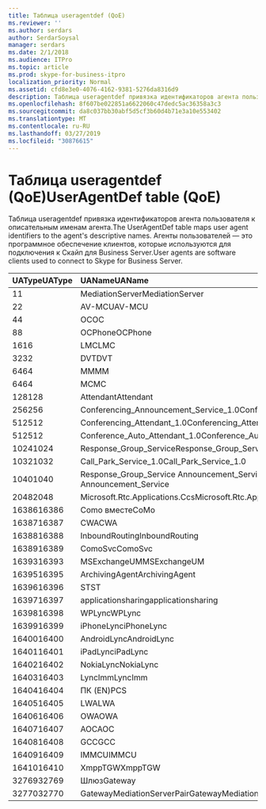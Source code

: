 ```yaml
---
title: Таблица useragentdef (QoE)
ms.reviewer: ''
ms.author: serdars
author: SerdarSoysal
manager: serdars
ms.date: 2/1/2018
ms.audience: ITPro
ms.topic: article
ms.prod: skype-for-business-itpro
localization_priority: Normal
ms.assetid: cfd8e3e0-4076-4162-9381-5276da8316d9
description: Таблица useragentdef привязка идентификаторов агента пользователя к описательным именам агента. Агенты пользователей — это программное обеспечение клиентов, которые используются для подключения к Скайп для Business Server.
ms.openlocfilehash: 8f607be022851a6622060c47dedc5ac36358a3c3
ms.sourcegitcommit: da8c037bb30abf5d5cf3b60d4b71e3a10e553402
ms.translationtype: MT
ms.contentlocale: ru-RU
ms.lasthandoff: 03/27/2019
ms.locfileid: "30876615"
---
```

# <a name="useragentdef-table-qoe"></a><span data-ttu-id="e261d-104">Таблица useragentdef (QoE)</span><span class="sxs-lookup"><span data-stu-id="e261d-104">UserAgentDef table (QoE)</span></span>
 
<span data-ttu-id="e261d-105">Таблица useragentdef привязка идентификаторов агента пользователя к описательным именам агента.</span><span class="sxs-lookup"><span data-stu-id="e261d-105">The UserAgentDef table maps user agent identifiers to the agent's descriptive names.</span></span> <span data-ttu-id="e261d-106">Агенты пользователей — это программное обеспечение клиентов, которые используются для подключения к Скайп для Business Server.</span><span class="sxs-lookup"><span data-stu-id="e261d-106">User agents are software clients used to connect to Skype for Business Server.</span></span>
  
|<span data-ttu-id="e261d-107">**UAType**</span><span class="sxs-lookup"><span data-stu-id="e261d-107">**UAType**</span></span>|<span data-ttu-id="e261d-108">**UAName**</span><span class="sxs-lookup"><span data-stu-id="e261d-108">**UAName**</span></span>|<span data-ttu-id="e261d-109">**UACategory**</span><span class="sxs-lookup"><span data-stu-id="e261d-109">**UACategory**</span></span>|
|:-----|:-----|:-----|
|<span data-ttu-id="e261d-110">1</span><span class="sxs-lookup"><span data-stu-id="e261d-110">1</span></span>  <br/> |<span data-ttu-id="e261d-111">MediationServer</span><span class="sxs-lookup"><span data-stu-id="e261d-111">MediationServer</span></span>  <br/> |<span data-ttu-id="e261d-112">MediationServer</span><span class="sxs-lookup"><span data-stu-id="e261d-112">MediationServer</span></span>  <br/> |
|<span data-ttu-id="e261d-113">2</span><span class="sxs-lookup"><span data-stu-id="e261d-113">2</span></span>  <br/> |<span data-ttu-id="e261d-114">AV-MCU</span><span class="sxs-lookup"><span data-stu-id="e261d-114">AV-MCU</span></span>  <br/> |<span data-ttu-id="e261d-115">AV-MCU</span><span class="sxs-lookup"><span data-stu-id="e261d-115">AV-MCU</span></span>  <br/> |
|<span data-ttu-id="e261d-116">4</span><span class="sxs-lookup"><span data-stu-id="e261d-116">4</span></span>  <br/> |<span data-ttu-id="e261d-117">OC</span><span class="sxs-lookup"><span data-stu-id="e261d-117">OC</span></span>  <br/> |<span data-ttu-id="e261d-118">OC</span><span class="sxs-lookup"><span data-stu-id="e261d-118">OC</span></span>  <br/> |
|<span data-ttu-id="e261d-119">8</span><span class="sxs-lookup"><span data-stu-id="e261d-119">8</span></span>  <br/> |<span data-ttu-id="e261d-120">OCPhone</span><span class="sxs-lookup"><span data-stu-id="e261d-120">OCPhone</span></span>  <br/> |<span data-ttu-id="e261d-121">OCPhone</span><span class="sxs-lookup"><span data-stu-id="e261d-121">OCPhone</span></span>  <br/> |
|<span data-ttu-id="e261d-122">16</span><span class="sxs-lookup"><span data-stu-id="e261d-122">16</span></span>  <br/> |<span data-ttu-id="e261d-123">LMC</span><span class="sxs-lookup"><span data-stu-id="e261d-123">LMC</span></span>  <br/> |<span data-ttu-id="e261d-124">LMC</span><span class="sxs-lookup"><span data-stu-id="e261d-124">LMC</span></span>  <br/> |
|<span data-ttu-id="e261d-125">32</span><span class="sxs-lookup"><span data-stu-id="e261d-125">32</span></span>  <br/> |<span data-ttu-id="e261d-126">DVT</span><span class="sxs-lookup"><span data-stu-id="e261d-126">DVT</span></span>  <br/> |<span data-ttu-id="e261d-127">DVT</span><span class="sxs-lookup"><span data-stu-id="e261d-127">DVT</span></span>  <br/> |
|<span data-ttu-id="e261d-128">64</span><span class="sxs-lookup"><span data-stu-id="e261d-128">64</span></span>  <br/> |<span data-ttu-id="e261d-129">ММ</span><span class="sxs-lookup"><span data-stu-id="e261d-129">MM</span></span>  <br/> |<span data-ttu-id="e261d-130">ММ</span><span class="sxs-lookup"><span data-stu-id="e261d-130">MM</span></span>  <br/> |
|<span data-ttu-id="e261d-131">64</span><span class="sxs-lookup"><span data-stu-id="e261d-131">64</span></span>  <br/> |<span data-ttu-id="e261d-132">MC</span><span class="sxs-lookup"><span data-stu-id="e261d-132">MC</span></span>  <br/> |<span data-ttu-id="e261d-133">ММ</span><span class="sxs-lookup"><span data-stu-id="e261d-133">MM</span></span>  <br/> |
|<span data-ttu-id="e261d-134">128</span><span class="sxs-lookup"><span data-stu-id="e261d-134">128</span></span>  <br/> |<span data-ttu-id="e261d-135">Attendant</span><span class="sxs-lookup"><span data-stu-id="e261d-135">Attendant</span></span>  <br/> |<span data-ttu-id="e261d-136">Attendant</span><span class="sxs-lookup"><span data-stu-id="e261d-136">Attendant</span></span>  <br/> |
|<span data-ttu-id="e261d-137">256</span><span class="sxs-lookup"><span data-stu-id="e261d-137">256</span></span>  <br/> |<span data-ttu-id="e261d-138">Conferencing_Announcement_Service_1.0</span><span class="sxs-lookup"><span data-stu-id="e261d-138">Conferencing_Announcement_Service_1.0</span></span>  <br/> |<span data-ttu-id="e261d-139">СЕРВЕР КЛИЕНТСКОГО ДОСТУПА</span><span class="sxs-lookup"><span data-stu-id="e261d-139">CAS</span></span>  <br/> |
|<span data-ttu-id="e261d-140">512</span><span class="sxs-lookup"><span data-stu-id="e261d-140">512</span></span>  <br/> |<span data-ttu-id="e261d-141">Conferencing_Attendant_1.0</span><span class="sxs-lookup"><span data-stu-id="e261d-141">Conferencing_Attendant_1.0</span></span>  <br/> |<span data-ttu-id="e261d-142">CAA</span><span class="sxs-lookup"><span data-stu-id="e261d-142">CAA</span></span>  <br/> |
|<span data-ttu-id="e261d-143">512</span><span class="sxs-lookup"><span data-stu-id="e261d-143">512</span></span>  <br/> |<span data-ttu-id="e261d-144">Conference_Auto_Attendant_1.0</span><span class="sxs-lookup"><span data-stu-id="e261d-144">Conference_Auto_Attendant_1.0</span></span>  <br/> |<span data-ttu-id="e261d-145">CAA</span><span class="sxs-lookup"><span data-stu-id="e261d-145">CAA</span></span>  <br/> |
|<span data-ttu-id="e261d-146">1024</span><span class="sxs-lookup"><span data-stu-id="e261d-146">1024</span></span>  <br/> |<span data-ttu-id="e261d-147">Response_Group_Service</span><span class="sxs-lookup"><span data-stu-id="e261d-147">Response_Group_Service</span></span>  <br/> |<span data-ttu-id="e261d-148">RGS</span><span class="sxs-lookup"><span data-stu-id="e261d-148">RGS</span></span>  <br/> |
|<span data-ttu-id="e261d-149">1032</span><span class="sxs-lookup"><span data-stu-id="e261d-149">1032</span></span>  <br/> |<span data-ttu-id="e261d-150">Call_Park_Service_1.0</span><span class="sxs-lookup"><span data-stu-id="e261d-150">Call_Park_Service_1.0</span></span>  <br/> |<span data-ttu-id="e261d-151">CPS</span><span class="sxs-lookup"><span data-stu-id="e261d-151">CPS</span></span>  <br/> |
|<span data-ttu-id="e261d-152">1040</span><span class="sxs-lookup"><span data-stu-id="e261d-152">1040</span></span>  <br/> |<span data-ttu-id="e261d-153">Response_Group_Service Announcement_Service</span><span class="sxs-lookup"><span data-stu-id="e261d-153">Response_Group_Service Announcement_Service</span></span>  <br/> |<span data-ttu-id="e261d-154">КАК</span><span class="sxs-lookup"><span data-stu-id="e261d-154">AS</span></span>  <br/> |
|<span data-ttu-id="e261d-155">2048</span><span class="sxs-lookup"><span data-stu-id="e261d-155">2048</span></span>  <br/> |<span data-ttu-id="e261d-156">Microsoft.Rtc.Applications.Ccs</span><span class="sxs-lookup"><span data-stu-id="e261d-156">Microsoft.Rtc.Applications.Ccs</span></span>  <br/> |<span data-ttu-id="e261d-157">CCS</span><span class="sxs-lookup"><span data-stu-id="e261d-157">CCS</span></span>  <br/> |
|<span data-ttu-id="e261d-158">16386</span><span class="sxs-lookup"><span data-stu-id="e261d-158">16386</span></span>  <br/> |<span data-ttu-id="e261d-159">Como вместе</span><span class="sxs-lookup"><span data-stu-id="e261d-159">CoMo</span></span>  <br/> |<span data-ttu-id="e261d-160">Como вместе</span><span class="sxs-lookup"><span data-stu-id="e261d-160">CoMo</span></span>  <br/> |
|<span data-ttu-id="e261d-161">16387</span><span class="sxs-lookup"><span data-stu-id="e261d-161">16387</span></span>  <br/> |<span data-ttu-id="e261d-162">CWA</span><span class="sxs-lookup"><span data-stu-id="e261d-162">CWA</span></span>  <br/> |<span data-ttu-id="e261d-163">CWA</span><span class="sxs-lookup"><span data-stu-id="e261d-163">CWA</span></span>  <br/> |
|<span data-ttu-id="e261d-164">16388</span><span class="sxs-lookup"><span data-stu-id="e261d-164">16388</span></span>  <br/> |<span data-ttu-id="e261d-165">InboundRouting</span><span class="sxs-lookup"><span data-stu-id="e261d-165">InboundRouting</span></span>  <br/> |<span data-ttu-id="e261d-166">InboundRouting</span><span class="sxs-lookup"><span data-stu-id="e261d-166">InboundRouting</span></span>  <br/> |
|<span data-ttu-id="e261d-167">16389</span><span class="sxs-lookup"><span data-stu-id="e261d-167">16389</span></span>  <br/> |<span data-ttu-id="e261d-168">ComoSvc</span><span class="sxs-lookup"><span data-stu-id="e261d-168">ComoSvc</span></span>  <br/> |<span data-ttu-id="e261d-169">ComoSvc</span><span class="sxs-lookup"><span data-stu-id="e261d-169">ComoSvc</span></span>  <br/> |
|<span data-ttu-id="e261d-170">16393</span><span class="sxs-lookup"><span data-stu-id="e261d-170">16393</span></span>  <br/> |<span data-ttu-id="e261d-171">MSExchangeUM</span><span class="sxs-lookup"><span data-stu-id="e261d-171">MSExchangeUM</span></span>  <br/> |<span data-ttu-id="e261d-172">ExUM</span><span class="sxs-lookup"><span data-stu-id="e261d-172">ExUM</span></span>  <br/> |
|<span data-ttu-id="e261d-173">16395</span><span class="sxs-lookup"><span data-stu-id="e261d-173">16395</span></span>  <br/> |<span data-ttu-id="e261d-174">ArchivingAgent</span><span class="sxs-lookup"><span data-stu-id="e261d-174">ArchivingAgent</span></span>  <br/> |<span data-ttu-id="e261d-175">ARCHAGENT</span><span class="sxs-lookup"><span data-stu-id="e261d-175">ARCHAGENT</span></span>  <br/> |
|<span data-ttu-id="e261d-176">16396</span><span class="sxs-lookup"><span data-stu-id="e261d-176">16396</span></span>  <br/> |<span data-ttu-id="e261d-177">ST</span><span class="sxs-lookup"><span data-stu-id="e261d-177">ST</span></span>  <br/> |<span data-ttu-id="e261d-178">ST</span><span class="sxs-lookup"><span data-stu-id="e261d-178">ST</span></span>  <br/> |
|<span data-ttu-id="e261d-179">16397</span><span class="sxs-lookup"><span data-stu-id="e261d-179">16397</span></span>  <br/> |<span data-ttu-id="e261d-180">applicationsharing</span><span class="sxs-lookup"><span data-stu-id="e261d-180">applicationsharing</span></span>  <br/> |<span data-ttu-id="e261d-181">ASMCU</span><span class="sxs-lookup"><span data-stu-id="e261d-181">ASMCU</span></span>  <br/> |
|<span data-ttu-id="e261d-182">16398</span><span class="sxs-lookup"><span data-stu-id="e261d-182">16398</span></span>  <br/> |<span data-ttu-id="e261d-183">WPLync</span><span class="sxs-lookup"><span data-stu-id="e261d-183">WPLync</span></span>  <br/> |<span data-ttu-id="e261d-184">WPLync</span><span class="sxs-lookup"><span data-stu-id="e261d-184">WPLync</span></span>  <br/> |
|<span data-ttu-id="e261d-185">16399</span><span class="sxs-lookup"><span data-stu-id="e261d-185">16399</span></span>  <br/> |<span data-ttu-id="e261d-186">iPhoneLync</span><span class="sxs-lookup"><span data-stu-id="e261d-186">iPhoneLync</span></span>  <br/> |<span data-ttu-id="e261d-187">iPhoneLync</span><span class="sxs-lookup"><span data-stu-id="e261d-187">iPhoneLync</span></span>  <br/> |
|<span data-ttu-id="e261d-188">16400</span><span class="sxs-lookup"><span data-stu-id="e261d-188">16400</span></span>  <br/> |<span data-ttu-id="e261d-189">AndroidLync</span><span class="sxs-lookup"><span data-stu-id="e261d-189">AndroidLync</span></span>  <br/> |<span data-ttu-id="e261d-190">AndroidLync</span><span class="sxs-lookup"><span data-stu-id="e261d-190">AndroidLync</span></span>  <br/> |
|<span data-ttu-id="e261d-191">16401</span><span class="sxs-lookup"><span data-stu-id="e261d-191">16401</span></span>  <br/> |<span data-ttu-id="e261d-192">iPadLync</span><span class="sxs-lookup"><span data-stu-id="e261d-192">iPadLync</span></span>  <br/> |<span data-ttu-id="e261d-193">iPadLync</span><span class="sxs-lookup"><span data-stu-id="e261d-193">iPadLync</span></span>  <br/> |
|<span data-ttu-id="e261d-194">16402</span><span class="sxs-lookup"><span data-stu-id="e261d-194">16402</span></span>  <br/> |<span data-ttu-id="e261d-195">NokiaLync</span><span class="sxs-lookup"><span data-stu-id="e261d-195">NokiaLync</span></span>  <br/> |<span data-ttu-id="e261d-196">NokiaLync</span><span class="sxs-lookup"><span data-stu-id="e261d-196">NokiaLync</span></span>  <br/> |
|<span data-ttu-id="e261d-197">16403</span><span class="sxs-lookup"><span data-stu-id="e261d-197">16403</span></span>  <br/> |<span data-ttu-id="e261d-198">LyncImm</span><span class="sxs-lookup"><span data-stu-id="e261d-198">LyncImm</span></span>  <br/> |<span data-ttu-id="e261d-199">LyncImm</span><span class="sxs-lookup"><span data-stu-id="e261d-199">LyncImm</span></span>  <br/> |
|<span data-ttu-id="e261d-200">16404</span><span class="sxs-lookup"><span data-stu-id="e261d-200">16404</span></span>  <br/> |<span data-ttu-id="e261d-201">ПК (EN)</span><span class="sxs-lookup"><span data-stu-id="e261d-201">PCS</span></span>  <br/> |<span data-ttu-id="e261d-202">ПК (EN)</span><span class="sxs-lookup"><span data-stu-id="e261d-202">PCS</span></span>  <br/> |
|<span data-ttu-id="e261d-203">16405</span><span class="sxs-lookup"><span data-stu-id="e261d-203">16405</span></span>  <br/> |<span data-ttu-id="e261d-204">LWA</span><span class="sxs-lookup"><span data-stu-id="e261d-204">LWA</span></span>  <br/> |<span data-ttu-id="e261d-205">LWA</span><span class="sxs-lookup"><span data-stu-id="e261d-205">LWA</span></span>  <br/> |
|<span data-ttu-id="e261d-206">16406</span><span class="sxs-lookup"><span data-stu-id="e261d-206">16406</span></span>  <br/> |<span data-ttu-id="e261d-207">OWA</span><span class="sxs-lookup"><span data-stu-id="e261d-207">OWA</span></span>  <br/> |<span data-ttu-id="e261d-208">OWA</span><span class="sxs-lookup"><span data-stu-id="e261d-208">OWA</span></span>  <br/> |
|<span data-ttu-id="e261d-209">16407</span><span class="sxs-lookup"><span data-stu-id="e261d-209">16407</span></span>  <br/> |<span data-ttu-id="e261d-210">AOC</span><span class="sxs-lookup"><span data-stu-id="e261d-210">AOC</span></span>  <br/> |<span data-ttu-id="e261d-211">AOC</span><span class="sxs-lookup"><span data-stu-id="e261d-211">AOC</span></span>  <br/> |
|<span data-ttu-id="e261d-212">16408</span><span class="sxs-lookup"><span data-stu-id="e261d-212">16408</span></span>  <br/> |<span data-ttu-id="e261d-213">GCC</span><span class="sxs-lookup"><span data-stu-id="e261d-213">GCC</span></span>  <br/> |<span data-ttu-id="e261d-214">GCC</span><span class="sxs-lookup"><span data-stu-id="e261d-214">GCC</span></span>  <br/> |
|<span data-ttu-id="e261d-215">16409</span><span class="sxs-lookup"><span data-stu-id="e261d-215">16409</span></span>  <br/> |<span data-ttu-id="e261d-216">IMMCU</span><span class="sxs-lookup"><span data-stu-id="e261d-216">IMMCU</span></span>  <br/> |<span data-ttu-id="e261d-217">IMMCU</span><span class="sxs-lookup"><span data-stu-id="e261d-217">IMMCU</span></span>  <br/> |
|<span data-ttu-id="e261d-218">16410</span><span class="sxs-lookup"><span data-stu-id="e261d-218">16410</span></span>  <br/> |<span data-ttu-id="e261d-219">XmppTGW</span><span class="sxs-lookup"><span data-stu-id="e261d-219">XmppTGW</span></span>  <br/> |<span data-ttu-id="e261d-220">XmppGateway</span><span class="sxs-lookup"><span data-stu-id="e261d-220">XmppGateway</span></span>  <br/> |
|<span data-ttu-id="e261d-221">32769</span><span class="sxs-lookup"><span data-stu-id="e261d-221">32769</span></span>  <br/> |<span data-ttu-id="e261d-222">Шлюз</span><span class="sxs-lookup"><span data-stu-id="e261d-222">Gateway</span></span>  <br/> |<span data-ttu-id="e261d-223">Шлюз</span><span class="sxs-lookup"><span data-stu-id="e261d-223">Gateway</span></span>  <br/> |
|<span data-ttu-id="e261d-224">32770</span><span class="sxs-lookup"><span data-stu-id="e261d-224">32770</span></span>  <br/> |<span data-ttu-id="e261d-225">GatewayMediationServerPair</span><span class="sxs-lookup"><span data-stu-id="e261d-225">GatewayMediationServerPair</span></span>  <br/> |<span data-ttu-id="e261d-226">GatewayMediationServerPair</span><span class="sxs-lookup"><span data-stu-id="e261d-226">GatewayMediationServerPair</span></span>  <br/> |
   

